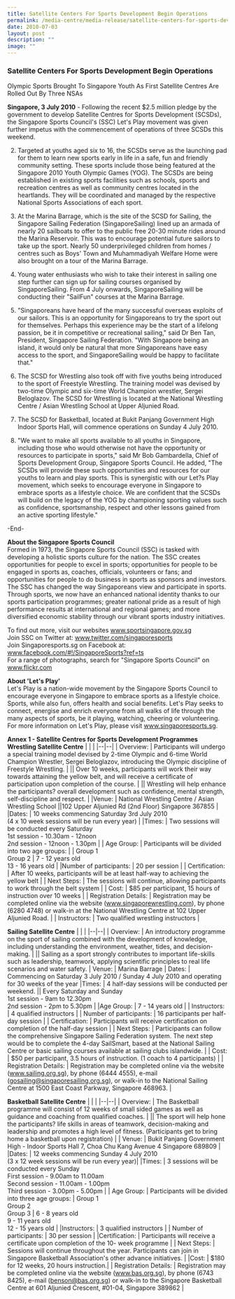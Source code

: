 ```yaml
---
title: Satellite Centers For Sports Development Begin Operations
permalink: /media-centre/media-release/satellite-centers-for-sports-development-begin-operations/
date: 2010-07-03
layout: post
description: ""
image: ""
---
```

### **Satellite Centers For Sports Development Begin Operations**

Olympic Sports Brought To Singapore Youth As First Satellite Centres Are Rolled Out By Three NSAs

**Singapore, 3 July 2010** - Following the recent $2.5 million pledge by the government to develop Satellite Centres for Sports Development (SCSDs), the Singapore Sports Council's (SSC) Let's Play movement was given further impetus with the commencement of operations of three SCSDs this weekend.

2. Targeted at youths aged six to 16, the SCSDs serve as the launching pad for them to learn new sports early in life in a safe, fun and friendly community setting. These sports include those being featured at the Singapore 2010 Youth Olympic Games (YOG). The SCSDs are being established in existing sports facilities such as schools, sports and recreation centres as well as community centres located in the heartlands. They will be coordinated and managed by the respective National Sports Associations of each sport.

3. At the Marina Barrage, which is the site of the SCSD for Sailing, the Singapore Sailing Federation (SingaporeSailing) lined up an armada of nearly 20 sailboats to offer to the public free 20-30 minute rides around the Marina Reservoir. This was to encourage potential future sailors to take up the sport. Nearly 50 underprivileged children from homes / centres such as Boys' Town and Muhammadiyah Welfare Home were also brought on a tour of the Marina Barrage.

4. Young water enthusiasts who wish to take their interest in sailing one step further can sign up for sailing courses organised by SingaporeSailing. From 4 July onwards, SingaporeSailing will be conducting their "SailFun" courses at the Marina Barrage.

5. "Singaporeans have heard of the many successful overseas exploits of our sailors. This is an opportunity for Singaporeans to try the sport out for themselves. Perhaps this experience may be the start of a lifelong passion, be it in competitive or recreational sailing," said Dr Ben Tan, President, Singapore Sailing Federation. "With Singapore being an island, it would only be natural that more Singaporeans have easy access to the sport, and SingaporeSailing would be happy to facilitate that."

6. The SCSD for Wrestling also took off with five youths being introduced to the sport of Freestyle Wrestling. The training model was devised by two-time Olympic and six-time World Champion wrestler, Sergei Beloglazov. The SCSD for Wrestling is located at the National Wrestling Centre / Asian Wrestling School at Upper Aljunied Road.

7. The SCSD for Basketball, located at Bukit Panjang Government High Indoor Sports Hall, will commence operations on Sunday 4 July 2010.

8. "We want to make all sports available to all youths in Singapore, including those who would otherwise not have the opportunity or resources to participate in sports," said Mr Bob Gambardella, Chief of Sports Development Group, Singapore Sports Council. He added, "The SCSDs will provide these such opportunities and resources for our youths to learn and play sports. This is synergistic with our Let?s Play movement, which seeks to encourage everyone in Singapore to embrace sports as a lifestyle choice. We are confident that the SCSDs will build on the legacy of the YOG by championing sporting values such as confidence, sportsmanship, respect and other lessons gained from an active sporting lifestyle."

-End-

**About the Singapore Sports Council**
<br>
Formed in 1973, the Singapore Sports Council (SSC) is tasked with developing a holistic sports culture for the nation. The SSC creates opportunities for people to excel in sports; opportunities for people to be engaged in sports as, coaches, officials, volunteers or fans; and opportunities for people to do business in sports as sponsors and investors. The SSC has changed the way Singaporeans view and participate in sports. Through sports, we now have an enhanced national identity thanks to our sports participation programmes; greater national pride as a result of high performance results at international and regional games; and more diversified economic stability through our vibrant sports industry initiatives.

To find out more, visit our websites www.sportsingapore.gov.sg
<br>
Join SSC on Twitter at: www.twitter.com/singaporesports
<br>
Join Singaporesports.sg on Facebook at: www.facebook.com/#!/SingaporeSports?ref=ts
<br>
For a range of photographs, search for "Singapore Sports Council" on www.flickr.com

**About 'Let's Play'**
<br>
Let's Play is a nation-wide movement by the Singapore Sports Council to encourage everyone in Singapore to embrace sports as a lifestyle choice. Sports, while also fun, offers health and social benefits. Let's Play seeks to connect, energise and enrich everyone from all walks of life through the many aspects of sports, be it playing, watching, cheering or volunteering. For more information on Let's Play, please visit www.singaporesports.sg.

**Annex 1 - Satellite Centres for Sports Development Programmes**
<br>
**Wrestling Satellite Centre**
| | |
|--|--|
| Overview: | Participants will undergo a special training model devised by 2-time Olympic and 6-time World Champion Wrestler, Sergei Beloglazov, introducing the Olympic discipline of Freestyle Wrestling. |
|| Over 10 weeks, participants will work their way towards attaining the yellow belt, and will receive a certificate of participation upon completion of the course. |
|| Wrestling will help enhance the participants? overall development such as confidence, mental strength, self-discipline and respect. |
|Venue: | National Wrestling Centre / Asian Wrestling School
||102 Upper Aljunied Rd (2nd Floor) Singapore 367855 |
|Dates: | 10 weeks commencing Saturday 3rd July 2010<br>(4 x 10 week sessions will be run every year) |
|Times: | Two sessions will be conducted every Saturday<br>1st session - 10.30am - 12noon<br>2nd session - 12noon - 1.30pm |
| Age Group: | Participants will be divided into two age groups: |
| Group 1<br>Group 2 | 7 - 12 years old<br>13 - 16 years old |
|Number of participants: | 20 per session |
| Certification: | After 10 weeks, participants will be at least half-way to achieving the yellow belt |
| Next Steps: | The sessions will continue, allowing participants to work through the belt system |
| Cost: | $85 per participant, 15 hours of instruction over 10 weeks |
| Registration Details: | Registration may be completed online via the website (www.singaporewrestling.com), by phone (6280 4748) or walk-in at the National Wrestling Centre at 102 Upper Aljunied Road. |
| Instructors: | Two qualified wrestling instructors |
<br>

**Sailing Satellite Centre**
| | |
|--|--|
| Overview: | An introductory programme on the sport of sailing combined with the development of knowledge, including understanding the environment, weather, tides, and decision-making. |
|| Sailing as a sport strongly contributes to important life-skills such as leadership, teamwork, applying scientific principles to real life scenarios and water safety.
| Venue: | Marina Barrage
| Dates: | Commencing on Saturday 3 July 2010 / Sunday 4 July 2010 and operating for 30 weeks of the year
|Times: | 4 half-day sessions will be conducted per weekend.
|| Every Saturday and Sunday<br>1st session - 9am to 12.30pm<br> 2nd session - 2pm to 5.30pm |
|Age Group: | 7 - 14 years old |
| Instructors: | 4 qualified instructors |
| Number of participants: | 16 participants per half-day session |
| Certification: | Participants will receive certification on completion of the half-day session |
| Next Steps: | Participants can follow the comprehensive Singapore Sailing Federation system. The next step would be to complete the 4-day SailSmart, based at the National Sailing Centre or basic sailing courses available at sailing clubs islandwide. |
| Cost: | $50 per participant, 3.5 hours of instruction. (1 coach to 4 participants) |
| Registration Details: | Registration may be completed online via the website (www.sailing.org.sg), by phone (6444 4555), e-mail (gosailing@singaporesailing.org.sg), or walk-in to the National Sailing Centre at 1500 East Coast Parkway, Singapore 468963. |
<br>

**Basketball Satellite Centre**
| | |
|--|--|
| Overview: | The Basketball programme will consist of 12 weeks of small sided games as well as guidance and coaching from qualified coaches. |
|| The sport will help hone the participants? life skills in areas of teamwork, decision-making and leadership and promotes a high level of fitness. (Participants get to bring home a basketball upon registration) |
| Venue: | Bukit Panjang Government High - Indoor Sports Hall 7, Choa Chu Kang Avenue 4 Singapore 689809 |
|Dates: | 12 weeks commencing Sunday 4 July 2010<br>(3 x 12 week sessions will be run every year)|
|Times: | 3 sessions will be conducted every Sunday<br>First session - 9.00am to 11.00am<br>Second session - 11.00am - 1.00pm<br>Third session - 3.00pm - 5.00pm |
| Age Group: | Participants will be divided into three age groups:
| Group 1<br>Group 2<br>Group 3 | 6 - 8 years old<br> 9 - 11 years old<br>12 - 15 years old |
|Instructors: | 3 qualified instructors |
| Number of participants: | 30 per session |
|Certification: | Participants will receive a certificate upon completion of the 10- week programme |
| Next Steps: | Sessions will continue throughout the year. Participants can join in Singapore Basketball Association's other advance initiatives. |
|Cost: | $180 for 12 weeks, 20 hours instruction.|
| Registration Details: | Registration may be completed online via the website (www.bas.org.sg), by phone (6743 8425), e-mail (benson@bas.org.sg) or walk-in to the Singapore Basketball Centre at 601 Aljunied Crescent, #01-04, Singapore 389862 |
<br>